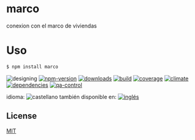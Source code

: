 # marco
conexion con el marco de viviendas

<!--lang:es-->
# Uso
<!--lang:en--]
# Usage
[!--lang:*-->
```sh
$ npm install marco
```

<!--multilang v0 es:LEEME.md en:README.md -->

<!-- cucardas -->
![designing](https://img.shields.io/badge/stability-designing-red.svg)
[![npm-version](https://img.shields.io/npm/v/marco.svg)](https://npmjs.org/package/marco)
[![downloads](https://img.shields.io/npm/dm/marco.svg)](https://npmjs.org/package/marco)
[![build](https://img.shields.io/travis/codenautas/marco/master.svg)](https://travis-ci.org/codenautas/marco)
[![coverage](https://img.shields.io/coveralls/codenautas/marco/master.svg)](https://coveralls.io/r/codenautas/marco)
[![climate](https://img.shields.io/codeclimate/github/codenautas/marco.svg)](https://codeclimate.com/github/codenautas/marco)
[![dependencies](https://img.shields.io/david/codenautas/marco.svg)](https://david-dm.org/codenautas/marco)
[![qa-control](http://codenautas.com/github/codenautas/marco.svg)](http://codenautas.com/github/codenautas/marco)


<!--multilang buttons-->

idioma: ![castellano](https://raw.githubusercontent.com/codenautas/multilang/master/img/lang-es.png)
también disponible en:
[![inglés](https://raw.githubusercontent.com/codenautas/multilang/master/img/lang-en.png)](README.md)

<!--lang:*-->

## License

[MIT](LICENSE)

